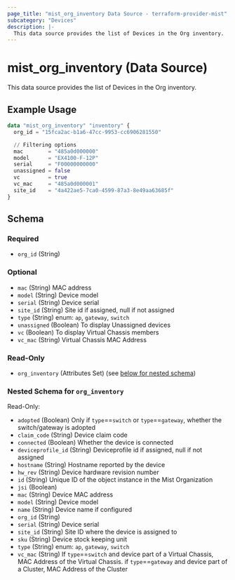 ```yaml
---
page_title: "mist_org_inventory Data Source - terraform-provider-mist"
subcategory: "Devices"
description: |-
  This data source provides the list of Devices in the Org inventory.
---
```


# mist_org_inventory (Data Source)

This data source provides the list of Devices in the Org inventory.


## Example Usage

```terraform
data "mist_org_inventory" "inventory" {
  org_id = "15fca2ac-b1a6-47cc-9953-cc6906281550"

  // Filtering options
  mac        = "485a0d000000"
  model      = "EX4100-F-12P"
  serial     = "F00000000000"
  unassigned = false
  vc         = true
  vc_mac     = "485a0d000001"
  site_id    = "4a422ae5-7ca0-4599-87a3-8e49aa63685f"
}
```

<!-- schema generated by tfplugindocs -->
## Schema

### Required

- `org_id` (String)

### Optional

- `mac` (String) MAC address
- `model` (String) Device model
- `serial` (String) Device serial
- `site_id` (String) Site id if assigned, null if not assigned
- `type` (String) enum: `ap`, `gateway`, `switch`
- `unassigned` (Boolean) To display Unassigned devices
- `vc` (Boolean) To display Virtual Chassis members
- `vc_mac` (String) Virtual Chassis MAC Address

### Read-Only

- `org_inventory` (Attributes Set) (see [below for nested schema](#nestedatt--org_inventory))

<a id="nestedatt--org_inventory"></a>
### Nested Schema for `org_inventory`

Read-Only:

- `adopted` (Boolean) Only if `type`==`switch` or `type`==`gateway`, whether the switch/gateway is adopted
- `claim_code` (String) Device claim code
- `connected` (Boolean) Whether the device is connected
- `deviceprofile_id` (String) Deviceprofile id if assigned, null if not assigned
- `hostname` (String) Hostname reported by the device
- `hw_rev` (String) Device hardware revision number
- `id` (String) Unique ID of the object instance in the Mist Organization
- `jsi` (Boolean)
- `mac` (String) Device MAC address
- `model` (String) Device model
- `name` (String) Device name if configured
- `org_id` (String)
- `serial` (String) Device serial
- `site_id` (String) Site ID where the device is assigned to
- `sku` (String) Device stock keeping unit
- `type` (String) enum: `ap`, `gateway`, `switch`
- `vc_mac` (String) If `type`==`switch` and device part of a Virtual Chassis, MAC Address of the Virtual Chassis. if `type`==`gateway` and device part of a Cluster, MAC Address of the Cluster